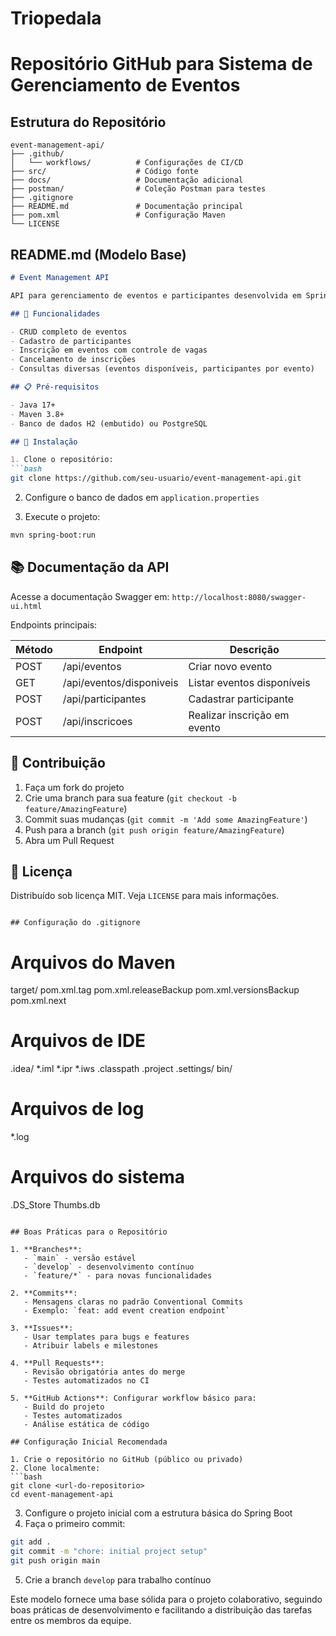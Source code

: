 # Triopedala

# Repositório GitHub para Sistema de Gerenciamento de Eventos

## Estrutura do Repositório

```
event-management-api/
├── .github/
│   └── workflows/          # Configurações de CI/CD
├── src/                    # Código fonte
├── docs/                   # Documentação adicional
├── postman/                # Coleção Postman para testes
├── .gitignore
├── README.md               # Documentação principal
├── pom.xml                 # Configuração Maven
└── LICENSE
```

## README.md (Modelo Base)

```markdown
# Event Management API

API para gerenciamento de eventos e participantes desenvolvida em Spring Boot.

## 🚀 Funcionalidades

- CRUD completo de eventos
- Cadastro de participantes
- Inscrição em eventos com controle de vagas
- Cancelamento de inscrições
- Consultas diversas (eventos disponíveis, participantes por evento)

## 📋 Pré-requisitos

- Java 17+
- Maven 3.8+
- Banco de dados H2 (embutido) ou PostgreSQL

## 🔧 Instalação

1. Clone o repositório:
```bash
git clone https://github.com/seu-usuario/event-management-api.git
```

2. Configure o banco de dados em `application.properties`

3. Execute o projeto:
```bash
mvn spring-boot:run
```

## 📚 Documentação da API

Acesse a documentação Swagger em:
`http://localhost:8080/swagger-ui.html`

Endpoints principais:

| Método | Endpoint                  | Descrição                     |
|--------|---------------------------|-------------------------------|
| POST   | /api/eventos              | Criar novo evento             |
| GET    | /api/eventos/disponiveis  | Listar eventos disponíveis    |
| POST   | /api/participantes        | Cadastrar participante        |
| POST   | /api/inscricoes           | Realizar inscrição em evento  |

## 🤝 Contribuição

1. Faça um fork do projeto
2. Crie uma branch para sua feature (`git checkout -b feature/AmazingFeature`)
3. Commit suas mudanças (`git commit -m 'Add some AmazingFeature'`)
4. Push para a branch (`git push origin feature/AmazingFeature`)
5. Abra um Pull Request

## 📄 Licença

Distribuído sob licença MIT. Veja `LICENSE` para mais informações.
```

## Configuração do .gitignore

```
# Arquivos do Maven
target/
pom.xml.tag
pom.xml.releaseBackup
pom.xml.versionsBackup
pom.xml.next

# Arquivos de IDE
.idea/
*.iml
*.ipr
*.iws
.classpath
.project
.settings/
bin/

# Arquivos de log
*.log

# Arquivos do sistema
.DS_Store
Thumbs.db
```

## Boas Práticas para o Repositório

1. **Branches**: 
   - `main` - versão estável
   - `develop` - desenvolvimento contínuo
   - `feature/*` - para novas funcionalidades

2. **Commits**: 
   - Mensagens claras no padrão Conventional Commits
   - Exemplo: `feat: add event creation endpoint`

3. **Issues**: 
   - Usar templates para bugs e features
   - Atribuir labels e milestones

4. **Pull Requests**: 
   - Revisão obrigatória antes do merge
   - Testes automatizados no CI

5. **GitHub Actions**: Configurar workflow básico para:
   - Build do projeto
   - Testes automatizados
   - Análise estática de código

## Configuração Inicial Recomendada

1. Crie o repositório no GitHub (público ou privado)
2. Clone localmente:
```bash
git clone <url-do-repositorio>
cd event-management-api
```

3. Configure o projeto inicial com a estrutura básica do Spring Boot
4. Faça o primeiro commit:
```bash
git add .
git commit -m "chore: initial project setup"
git push origin main
```

5. Crie a branch `develop` para trabalho contínuo

Este modelo fornece uma base sólida para o projeto colaborativo, seguindo boas práticas de desenvolvimento e facilitando a distribuição das tarefas entre os membros da equipe.
